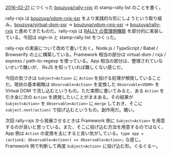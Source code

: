 [2016-02-21][] につくった [bouzuya/rally-rxjs][] の stamp-rally list のことを書く。

rally-rxjs は [bouzuya/vdom-rxjs-ssr][] をより実践的な形にしようという取り組み。[bouzuya/virtual-dom-ssr][] → [bouzuya/vdom-rxjs-ssr][] → [bouzuya/rally-rxjs][] と進めてきたものだ。rally-rxjs は [RALLY の管理側機能](https://admin.rallyapp.jp) を部分的に実装している。今回は sign-in と stamp-rally list をつくった。

rally-rxjs の実装について改めて書いておく。Node.js / TypeScript / Babel / Browserify の上に構築している。Framework 相当の部分は virtual-dom / rxjs / express / path-to-regexp を使っている。App 相当の部分は、整理されていないせいで醜いが、 RxJS を知っていれば難しくない感じだ。

今回の気づきは `Subject<Action>` に `Action` を投げる処理が頻発していることだ。現状の基本戦略は `Observable<Action>` を変換した `Observable<VDOM>` を Virtual DOM で流し込むというもの。ただ実際に書いてみると、ある `Action` を引き金に次の `Action` を誘発したいことがままある。その結果が `Subject<Action>` を `Observable<Action>` に `merge` しておき、そこに `subject.next(action)` で投げ込むというもの。副作用だ。醜い。

次回 rally-rxjs から発展させるときは Framework 側に `Subject<Action>` を用意するのが良いと思っている。また、そこに投げ込む方法を用意するのではなく、App 側は `Action` の変換を主にすると良い気がしている。`type app = (action$: Observable<Action>) => Observable<Action>;` な感じ。Framework 側で判断して再度 `Subject<Action>` に投げ込む形。ぐるぐるー。

[2016-02-21]: http://blog.bouzuya.net/2016/02/21/
[bouzuya/rally-rxjs]: https://github.com/bouzuya/rally-rxjs
[bouzuya/vdom-rxjs-ssr]: https://github.com/bouzuya/vdom-rxjs-ssr
[bouzuya/virtual-dom-ssr]: https://github.com/bouzuya/virtual-dom-ssr
